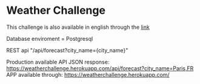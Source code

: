 # Weather Challenge

This challenge is also available in english through the [link](https://github.com/bioritmo/weather-challenge/blob/master/README_en.md)

Database enviroment = Postgresql

REST api "/api/forecast?city_name={city_name}"

Production available
  API JSON response: https://weatherchallenge.herokuapp.com/api/forecast?city_name=Paris,FR
  APP available through: https://weatherchallenge.herokuapp.com/
